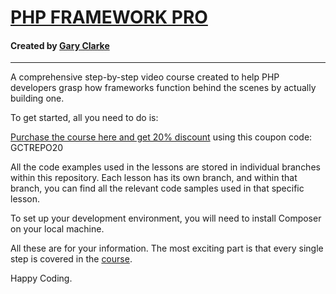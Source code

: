 <h1><a href="https://www.garyclarke.tech/p/php-framework-pro">PHP FRAMEWORK PRO</a></h1>

<h4>Created by <a href="https://www.youtube.com/@GaryClarkeTech"> Gary Clarke</a></h4>

<hr>

A comprehensive step-by-step video course created to help PHP developers grasp how frameworks function behind the scenes by actually building one. 


To get started, all you need to do is:

<a href="https://www.garyclarke.tech/p/php-framework-pro">Purchase the course here and get 20% discount</a> using this coupon code: GCTREPO20

All the code examples used in the lessons are stored in individual branches within this repository. Each lesson has its own branch, and within that branch, you can find all the relevant code samples used in that specific lesson.

To set up your development environment, you will need to install Composer on your local machine.

All these are for your information. The most exciting part is that every single step is covered in the <a href="https://www.garyclarke.tech/p/php-framework-pro">course</a>.

Happy Coding.

